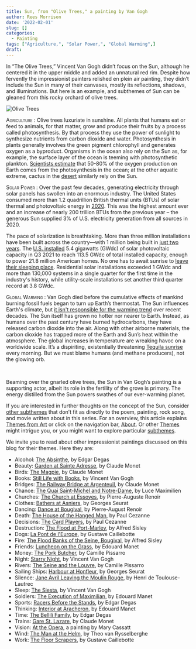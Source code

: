 ```yaml
---
title: Sun, from "Olive Trees," a painting by Van Gogh 
author: Rees Morrison
date: '2022-02-01'
slug: []
categories:
  - Painting
tags: ["Agriculture,", "Solar Power,", "Global Warming",]
draft: 
---
```


In “The Olive Trees,” Vincent Van Gogh didn’t focus on the Sun, although he centered it in the upper middle and added an unnatural red rim.  Despite how fervently the impressionist painters relished en plein air painting, they didn’t include the Sun in many of their canvases, mostly its reflections, shadows, and illuminations.   But here is an example, and subthemes of Sun can be gleaned from this rocky orchard of olive trees.

![Olive Trees](/media/SunOlive.jpg)

<span style="font-variant:small-caps;"> Agriculture </span>:  Olive trees luxuriate in sunshine.  All plants that humans eat or feed to animals, for that matter, grow and produce their fruits by a process called photosynthesis.  By that process they use the power of sunlight to synthesize nutrients from carbon dioxide and water.  Photosynthesis in plants generally involves the green pigment chlorophyll and generates oxygen as a byproduct.   Organisms in the ocean also rely on the Sun as, for example, the surface layer of the ocean is teeming with photosynthetic plankton.  [Scientists estimate](https://oceanservice.noaa.gov/facts/ocean-oxygen.html) that 50-80% of the oxygen production on Earth comes from the photosynthesis in the ocean; at the other aquatic extreme, cactus in the [desert](https://themesfromart.com/post/2022-02-02-sun-from-lawrence-of-arabia-a-movie-with-peter-o-toole-omar-sharif-and-others/sunarabia/) similarly rely on the Sun.

<span style="font-variant:small-caps;"> Solar Power </span>:  Over the past few decades, generating electricity through solar panels has swollen into an enormous industry.   The United States consumed more than 1.2 quadrillion British thermal units (BTUs) of solar thermal and photovoltaic energy in [2020](https://www.statista.com/statistics/197254/consumption-of-solar-thermal-and-pv-energy-in-the-us-since-2006/). This was the highest amount ever and an increase of nearly 200 trillion BTUs from the previous year – the generous Sun supplied 3% of U.S. electricity generation from all sources in 2020.  

The pace of solarization is breathtaking.  More than three million installations have been built across the country—with 1 million being built in [just two years](https://www.energy.gov/solar).  The [U.S. installed](https://www.seia.org/us-solar-market-insight) 5.4 gigawatts (GWdc) of solar photovoltaic capacity in Q3 2021 to reach 113.5 GWdc of total installed capacity, enough to power 21.8 million American homes.  No one has to await sunrise to [leave their sleeping place](https://themesfromart.com/post/2022-02-01-sun-from-the-sun-rising-a-poem-by-john-donne/sundonne/).  Residential solar installations exceeded 1 GWdc and more than 130,000 systems in a single quarter for the first time in the industry's history, while utility-scale installations set another third quarter record at 3.8 GWdc.

<span style="font-variant:small-caps;"> Global Warming </span>:  Van Gogh died before the cumulative effects of mankind burning fossil fuels began to turn up Earth’s thermostat.  The Sun influences Earth's climate, but [it isn't responsible for the warming trend](https://climate.nasa.gov/faq/14/is-the-sun-causing-global-warming/) over recent decades.  The Sun itself has grown no hotter nor nearer to Earth.  Instead, as humans over the past century have burned hydrocarbons, they have released carbon dioxide into the air.  Along with other airborne materials, the carbon dioxide has trapped more of the Earth and Sun’s heat within the atmosphere.  The global increases in temperature are wreaking havoc on a worldwide scale.   It’s a dispiriting, existentially threatening [Tequila sunrise](https://themesfromart.com/post/2022-02-02-sun-from-tequila-sunrise-by-the-eagles/suntequila/) every morning.  But we must blame humans (and methane producers), not the glowing orb.

&nbsp;

Beaming over the gnarled olive trees, the Sun in Van Gogh’s painting is a supporting actor, albeit its role in the fertility of the grove is primary.  The energy distilled from the Sun powers swathes of our ever-warming planet.

If you are interested in further thoughts on the concept of the Sun, consider [other subthemes](https://themesfromart.com/post/2022-02-02-sun-additional-subthemes/sunaddl/) that don’t fit as directly to the poem, painting, rock song, and movie written about in this series.  For an overview, this article explains [Themes from Art](http://bit.ly/3sRXopI) or click on the navigation bar, [About](https://themesfromart.com/about/).  Or other [Themes](https://themesfromart.com/themes) might intrigue you, or you might want to explore particular [subthemes](https://themesfromart.com/subthemes).

We invite you to read about other impressionist paintings discussed on this blog for their themes.  Here they are: 

* Alcohol: [The Absinthe](https://themesfromart.com/post/2021-02-03-alcohol-absinthe-degas/alcoholabsinthedegas/), by Edgar Degas
* Beauty: [Garden at Sainte Adresse](https://themesfromart.com/post/2021-04-21-beauty-garden-at-sainte-adresse-from-a-painting-by-claude-monet/beautystadress/), by Claude Monet
* Birds: [The Magpie](https://themesfromart.com/post/2021-06-07-birds-the-magpie-a-painting-by-claude-monet/birdsmagpie/), by Claude Monet
* Books: [Still Life with Books](https://themesfromart.com/post/2022-01-02-books-from-still-life-with-books-a-painting-by-vincent-van-gogh/booksstill/), by Vincent Van Gogh
* Bridges: [The Railway Bridge at Argenteuil](https://themesfromart.com/post/2021-07-26-bridges-from-the-railway-bridge-at-argenteuill-a-painting-by-claude-monet/bridgesmonet/), by Claude Monet
* Chance: [The Quai Saint-Michel and Notre-Dame](http://localhost:4321/post/2021-03-14-chancechurch/chancechurch/), by Luce Maximilien
* Churches: [The Church at Essoyes](https://themesfromart.com/post/2021-05-21-churches-from-the-church-at-essoyes-a-painting-by-pierre-auguste-renoir/churchesrenoir/), by Pierre-Auguste Renoir 
* Clothes: [Bathers at Asniers](https://themesfromart.com/post/2021-08-30-clothes-from-bathers-at-asnieres-a-painting-by-georges-seurat/clothesbathers/), by Georges Seurat
* Dancing: [Dance at Bougival](https://themesfromart.com/post/2021-09-09-dancing-from-dance-at-bougival-a-painting-by-pierre-august-renoir/dancingbougival/), by Pierre-August Renoir
* Death: [The House of the Hanged Man](https://themesfromart.com/post/2021-05-03-death-from-house-of-the-hanged-man-a-painting-by-paul-cezanne/deathhanged/), by Paul Cezanne
* Decisions: [The Card Players](https://themesfromart.com/post/2021-02-08-decisions-the-card-players-a-painting-by-paul-cezanne/decisionscardplayerscezanne/), by Paul Cezanne
* Destruction: [The Flood at Port-Marley](https://themesfromart.com/post/2021-02-18-destruction-from-flood-at-port-marly-a-painting-by-alfred-sisley/destructionflood/), by Alfred Sisley
* Dogs: [La Pont de l'Europe](https://themesfromart.com/post/2022-01-14-dogs-from-la-pont-de-l-europe-by-gustave-caillebotte/dogsbridge/), by Gustave Caillebotte
* Fire: [The Flood Banks of the Seine, Bougival](https://themesfromart.com/post/2021-12-17-fire-from-the-flood-banks-of-the-seine-bougival-a-painting-by-alfred-sisley/fireflood/), by Alfred Sisley
* Friends: [Luncheon on the Grass](https://themesfromart.com/post/2021-06-20-friends-luncheon-on-the-grass-a-painting-by-edouard-manet/friendsluncheon/), by Edouard Manet
* Money: [The Pork Butcher](https://themesfromart.com/post/2021-10-15-money-from-the-pork-butcher-a-painting-by-camille-pissarro/moneypork/), by Camille Pissarro
* Night: [Starry Night](https://themesfromart.com/post/2021-11-05-night-from-the-starry-night-a-painting-by-vincent-van-gogh/nightstarry/), by Vincent Van Gogh
* Rivers: [The Seine and the Louvre](https://themesfromart.com/post/2021-10-03-rivers-from-the-seine-and-the-louvre-a-painting-by-camille-pissarro/riversseine/), by Camille Pissarro
* Sailing Ships: [Harbour at Honfleur](https://themesfromart.com/post/2021-06-26-sailing-ships-harbour-at-honfleur-a-painting-by-georges-seurat/sailinghonfleur/), by Georges Seurat
* Silence: [Jane Avril Leaving the Moulin Rouge](https://themesfromart.com/post/silenceavril/), by Henri de Toulouse-Lautrec
* Sleep: [The Siesta](https://themesfromart.com/post/2021-09-22-sleep-from-the-siesta-a-painting-by-vincent-van-gogh/sleepsiesta/), by Vincent Van Gogh
* Soldiers: [The Execution of Maximilian](https://themesfromart.com/post/2021-08-02-soldiers-the-execution-of-maximilian-a-painting-by-edouard-manet/soldiersmanet/), by Edouard Manet 
* Sports: [Racers Before the Stands](https://themesfromart.com/post/2021-07-12-sports-from-racers-before-the-stands-a-painting-by-edgar-degas/sportsdegas/), by Edgar Degas
* Thinking: [Interior at Aracheron](https://themesfromart.com/post/2021-11-22-thinking-from-interior-at-aracharon-a-painting-by-edourd-manet/thinkinginterior/), by Edouard Manet
* Time:	[The Bellili Family](https://themesfromart.com/post/2021-03-08-time-from-the-bellili-family-by-edgar-degas/timebellili/), by Edgar Degas
* Trains: [Gare St. Lazare](https://themesfromart.com/post/2021-05-10-trainslazare/trainslazare/), by Claude Monet
* Vision: [At the Opera](https://themesfromart.com/post/2021-12-03-vision-from-at-the-opera-a-painting-by-mary-cassatt/visionopera/), a painting by Mary Cassatt
* Wind: [The Man at the Helm](https://themesfromart.com/post/2021-08-12-wind-from-the-man-at-the-helm-a-painting-by-theo-van-rysselberghe/windhelm/), by Theo van Rysselberghe
* Work:	[The Floor Scrapers](https://themesfromart.com/post/2021-02-26-workscrapers/workscrapers/), by Gustave Caillebotte


